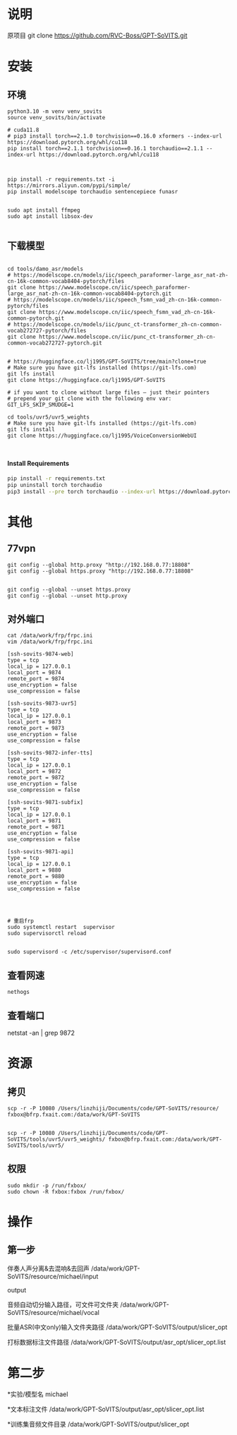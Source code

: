 # 说明

原项目 
git clone https://github.com/RVC-Boss/GPT-SoVITS.git

# 安装
## 环境 
```
python3.10 -m venv venv_sovits
source venv_sovits/bin/activate

# cuda11.8
# pip3 install torch==2.1.0 torchvision==0.16.0 xformers --index-url https://download.pytorch.org/whl/cu118
pip install torch==2.1.1 torchvision==0.16.1 torchaudio==2.1.1 --index-url https://download.pytorch.org/whl/cu118



pip install -r requirements.txt -i https://mirrors.aliyun.com/pypi/simple/
pip install modelscope torchaudio sentencepiece funasr


sudo apt install ffmpeg
sudo apt install libsox-dev


```

## 下载模型
```

cd tools/damo_asr/models
# https://modelscope.cn/models/iic/speech_paraformer-large_asr_nat-zh-cn-16k-common-vocab8404-pytorch/files
git clone https://www.modelscope.cn/iic/speech_paraformer-large_asr_nat-zh-cn-16k-common-vocab8404-pytorch.git
# https://modelscope.cn/models/iic/speech_fsmn_vad_zh-cn-16k-common-pytorch/files
git clone https://www.modelscope.cn/iic/speech_fsmn_vad_zh-cn-16k-common-pytorch.git
# https://modelscope.cn/models/iic/punc_ct-transformer_zh-cn-common-vocab272727-pytorch/files
git clone https://www.modelscope.cn/iic/punc_ct-transformer_zh-cn-common-vocab272727-pytorch.git


# https://huggingface.co/lj1995/GPT-SoVITS/tree/main?clone=true
# Make sure you have git-lfs installed (https://git-lfs.com)
git lfs install
git clone https://huggingface.co/lj1995/GPT-SoVITS

# if you want to clone without large files – just their pointers
# prepend your git clone with the following env var:
GIT_LFS_SKIP_SMUDGE=1

cd tools/uvr5/uvr5_weights
# Make sure you have git-lfs installed (https://git-lfs.com)
git lfs install
git clone https://huggingface.co/lj1995/VoiceConversionWebUI



```
#### Install Requirements
```bash
pip install -r requirements.txt
pip uninstall torch torchaudio
pip3 install --pre torch torchaudio --index-url https://download.pytorch.org/whl/nightly/cpu
```





# 其他
## 77vpn
```
git config --global http.proxy "http://192.168.0.77:18808"
git config --global https.proxy "http://192.168.0.77:18808"


git config --global --unset https.proxy
git config --global --unset http.proxy

```

## 对外端口
```
cat /data/work/frp/frpc.ini 
vim /data/work/frp/frpc.ini 

[ssh-sovits-9874-web]
type = tcp
local_ip = 127.0.0.1
local_port = 9874
remote_port = 9874
use_encryption = false
use_compression = false

[ssh-sovits-9873-uvr5]
type = tcp
local_ip = 127.0.0.1
local_port = 9873
remote_port = 9873
use_encryption = false
use_compression = false

[ssh-sovits-9872-infer-tts]
type = tcp
local_ip = 127.0.0.1
local_port = 9872
remote_port = 9872
use_encryption = false
use_compression = false

[ssh-sovits-9871-subfix]
type = tcp
local_ip = 127.0.0.1
local_port = 9871
remote_port = 9871
use_encryption = false
use_compression = false

[ssh-sovits-9871-api]
type = tcp
local_ip = 127.0.0.1
local_port = 9880
remote_port = 9880
use_encryption = false
use_compression = false




# 重启frp
sudo systemctl restart  supervisor
sudo supervisorctl reload


sudo supervisord -c /etc/supervisor/supervisord.conf

```

## 查看网速  
```
nethogs
```


## 查看端口
netstat -an | grep 9872




# 资源
## 拷贝
```
scp -r -P 10080 /Users/linzhiji/Documents/code/GPT-SoVITS/resource/ fxbox@bfrp.fxait.com:/data/work/GPT-SoVITS


scp -r -P 10080 /Users/linzhiji/Documents/code/GPT-SoVITS/tools/uvr5/uvr5_weights/ fxbox@bfrp.fxait.com:/data/work/GPT-SoVITS/tools/uvr5/

```

## 权限
```
sudo mkdir -p /run/fxbox/
sudo chown -R fxbox:fxbox /run/fxbox/
```


# 操作

## 第一步

伴奏人声分离&去混响&去回声
/data/work/GPT-SoVITS/resource/michael/input


output

音频自动切分输入路径，可文件可文件夹
/data/work/GPT-SoVITS/resource/michael/vocal


批量ASR(中文only)输入文件夹路径
/data/work/GPT-SoVITS/output/slicer_opt


打标数据标注文件路径
/data/work/GPT-SoVITS/output/asr_opt/slicer_opt.list



# 第二步

*实验/模型名
michael

*文本标注文件
/data/work/GPT-SoVITS/output/asr_opt/slicer_opt.list

*训练集音频文件目录
/data/work/GPT-SoVITS/output/slicer_opt
